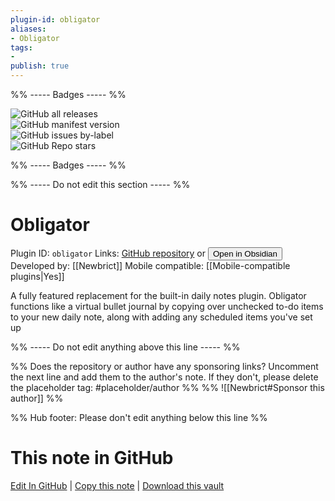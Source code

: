 ```yaml
---
plugin-id: obligator
aliases:
- Obligator
tags: 
- 
publish: true
---
```


%% ----- Badges ----- %%

![GitHub all releases](https://img.shields.io/github/downloads/Newbrict/obsidian-obligator/total?color=573E7A&logo=github&style=for-the-badge)   
![GitHub manifest version](https://img.shields.io/github/manifest-json/v/Newbrict/obsidian-obligator?color=573E7A&logo=github&style=for-the-badge)   
![GitHub issues by-label](https://img.shields.io/github/issues/Newbrict/obsidian-obligator/help%20wanted?color=573E7A&logo=github&style=for-the-badge)   
![GitHub Repo stars](https://img.shields.io/github/stars/Newbrict/obsidian-obligator?color=573E7A&logo=github&style=for-the-badge)

%% ----- Badges ----- %%

%% ----- Do not edit this section ----- %%

# Obligator

Plugin ID: `obligator`
Links: [GitHub repository](https://github.com/Newbrict/obsidian-obligator) or [<button id=HH>Open in Obsidian</button>](obsidian://show-plugin?id=obligator)
Developed by: [[Newbrict]]
Mobile compatible: [[Mobile-compatible plugins|Yes]]

A fully featured replacement for the built-in daily notes plugin. Obligator functions like a virtual bullet journal by copying over unchecked to-do items to your new daily note, along with adding any scheduled items you've set up

%% ----- Do not edit anything above this line ----- %% 

%% Does the repository or author have any sponsoring links? Uncomment the next line and add them to the author's note. If they don't, please delete the placeholder tag: #placeholder/author %%
%% ![[Newbrict#Sponsor this author]] %%

%% Hub footer: Please don't edit anything below this line %%

# This note in GitHub

<span class="git-footer">[Edit In GitHub](https://github.dev/obsidian-community/obsidian-hub/blob/main/02%20-%20Community%20Expansions/02.05%20All%20Community%20Expansions/Plugins/obligator.md "git-hub-edit-note") | [Copy this note](https://raw.githubusercontent.com/obsidian-community/obsidian-hub/main/02%20-%20Community%20Expansions/02.05%20All%20Community%20Expansions/Plugins/obligator.md "git-hub-copy-note") | [Download this vault](https://github.com/obsidian-community/obsidian-hub/archive/refs/heads/main.zip "git-hub-download-vault") </span>
